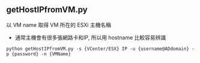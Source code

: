 ## getHostIPfromVM.py
以 VM name 取得 VM 所在的 ESXi 主機名稱
* 通常主機會有很多張網路卡和IP, 所以用 hostname 比較容易辨識
```
python getHostIPfromVM.py -s {VCenter/ESX} IP -u {username@ADdomain} -p {password} -n {VMName}
```
